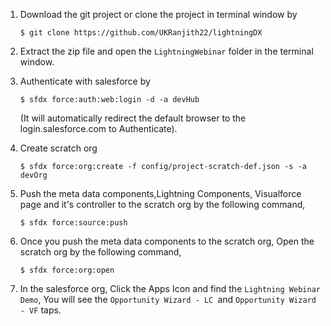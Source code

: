 1. Download the git project or clone the project in terminal window by

    ```$ git clone https://github.com/UKRanjith22/lightningDX```
  
2. Extract the zip file and open the `LightningWebinar` folder in the terminal window.
   
3. Authenticate with salesforce by

    ```$ sfdx force:auth:web:login -d -a devHub```
  
    (It will automatically redirect the default browser to the login.salesforce.com to Authenticate).
  
4. Create scratch org

    ```$ sfdx force:org:create -f config/project-scratch-def.json -s -a devOrg```
  

5. Push the meta data components,Lightning Components, Visualforce page and it's controller to the scratch org by the following command,

    ```$ sfdx force:source:push```
   

6. Once you push the meta data components to the scratch org, Open the scratch org by the following command,

    ```$ sfdx force:org:open```
  

7. In the salesforce org, Click the Apps Icon and find the `Lightning Webinar Demo`, You will see the `Opportunity Wizard - LC `and `Opportunity Wizard - VF` taps.
